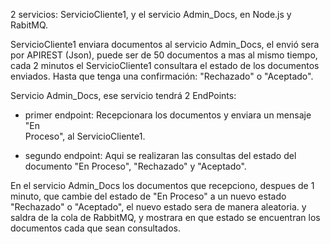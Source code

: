2 servicios: ServicioCliente1, y el servicio Admin_Docs, en Node.js y RabitMQ.

ServicioCliente1 enviara documentos al servicio Admin_Docs, el envió sera por APIREST (Json), 
puede ser de 50 documentos a mas al mismo tiempo, cada 2 minutos el ServicioCliente1 consultara 
el estado de los documentos enviados. Hasta que tenga una confirmación: "Rechazado" o "Aceptado".


Servicio Admin_Docs, ese servicio tendrá 2 EndPoints:

* primer endpoint: Recepcionara los documentos y enviara un mensaje "En    
  Proceso", al ServicioCliente1.

* segundo endpoint: Aqui se realizaran las consultas del estado del documento
  "En Proceso", "Rechazado" y "Aceptado".

En el servicio Admin_Docs los documentos que recepciono, despues de 1 minuto, que cambie del estado de "En Proceso" a un nuevo estado "Rechazado" o "Aceptado",
el nuevo estado sera de manera aleatoria. y saldra de la cola de RabbitMQ, y mostrara en que estado se encuentran los documentos cada que sean consultados.
